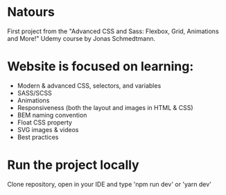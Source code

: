 # Natours
First project from the "Advanced CSS and Sass: Flexbox, Grid, Animations and More!" Udemy course by Jonas Schmedtmann.

# Website is focused on learning:
- Modern & advanced CSS, selectors, and variables
- SASS/SCSS
- Animations
- Responsiveness (both the layout and images in HTML & CSS)
- BEM naming convention
- Float CSS property
- SVG images & videos
- Best practices

# Run the project locally
Clone repository, open in your IDE and type 'npm run dev' or 'yarn dev'

